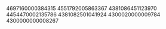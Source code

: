 4697160000384315
4551792005863367
4381086451123970
4454470002135786
4381082501041924
4300020000009784
4300000000008267

